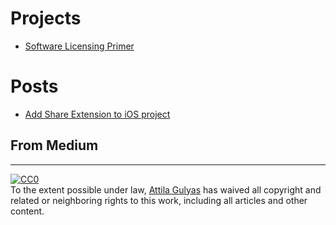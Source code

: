 Projects
========
+ [Software Licensing Primer](https://toraritte.github.io/software-licensing-a-primer/)

Posts
=====
+ [Add Share Extension to iOS project](add-share-extension-to-ios-project.md)

From Medium
-----------
---
<p xmlns:dct="http://purl.org/dc/terms/">
  <a rel="license"
     href="http://creativecommons.org/publicdomain/zero/1.0/">
    <img src="https://licensebuttons.net/p/zero/1.0/88x31.png" style="border-style: none;" alt="CC0" />
  </a>
  <br />
  To the extent possible under law,
  <a rel="dct:publisher"
     href="https://toraritte.github.io">
    <span property="dct:title">Attila Gulyas</span></a>
  has waived all copyright and related or neighboring rights to
  this work, including all articles and other content.
</p>
